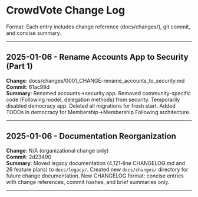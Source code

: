 # CrowdVote Change Log

Format: Each entry includes change reference (docs/changes/), git commit, and concise summary.

---

## 2025-01-06 - Rename Accounts App to Security (Part 1)

**Change**: docs/changes/0001_CHANGE-rename_accounts_to_security.md  
**Commit**: 61ac99d  
**Summary**: Renamed accounts→security app. Removed community-specific code (Following model, delegation methods) from security. Temporarily disabled democracy app. Deleted all migrations for fresh start. Added TODOs in democracy for Membership→Membership Following architecture.

---

## 2025-01-06 - Documentation Reorganization

**Change**: N/A (organizational change only)  
**Commit**: 2d23490  
**Summary**: Moved legacy documentation (4,121-line CHANGELOG.md and 26 feature plans) to `docs/legacy/`. Created new `docs/changes/` directory for future change documentation. New CHANGELOG format: concise entries with change references, commit hashes, and brief summaries only.

---
